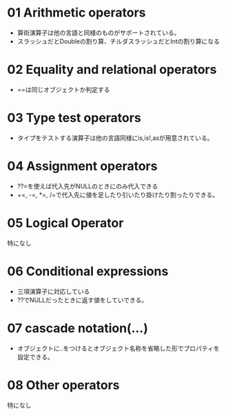 # 01 Arithmetic operators

* 算術演算子は他の言語と同様のものがサポートされている。
* スラッシュだとDoubleの割り算、チルダスラッシュだとIntの割り算になる

# 02 Equality and relational operators

* ==は同じオブジェクトか判定する

# 03 Type test operators

* タイプをテストする演算子は他の言語同様にis,is!,asが用意されている。

# 04 Assignment operators

* ??=を使えば代入先がNULLのときにのみ代入できる
* +=, -=, *=, /=で代入先に値を足したり引いたり掛けたり割ったりできる。

# 05 Logical Operator

特になし

# 06 Conditional expressions

* 三項演算子に対応している
* ??でNULLだったときに返す値をしていできる。

# 07 cascade notation(...)

* オブジェクトに..をつけるとオブジェクト名称を省略した形でプロパティを設定できる。

# 08 Other operators

特になし